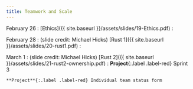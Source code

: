 ```yaml
---
title: Teamwork and Scale
---
```


February 26
: [Ethics]({{ site.baseurl }}/assets/slides/19-Ethics.pdf)
  : 

February 28
: (slide credit: Michael Hicks) [Rust 1]({{ site.baseurl }}/assets/slides/20-rust1.pdf)
  : 

March 1
: (slide credit: Michael Hicks) [Rust 2]({{ site.baseurl }}/assets/slides/21-rust2-ownership.pdf)
  : **Project**{:.label .label-red} Sprint 3

    **Project**{:.label .label-red} Individual team status form
